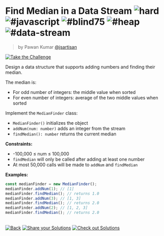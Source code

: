 <!--info-header-start--><h1>Find Median in a Data Stream <img src="https://img.shields.io/badge/-hard-de3d37" alt="hard"/> <img src="https://img.shields.io/badge/-%23javascript-999" alt="#javascript"/> <img src="https://img.shields.io/badge/-%23blind75-999" alt="#blind75"/> <img src="https://img.shields.io/badge/-%23heap-999" alt="#heap"/> <img src="https://img.shields.io/badge/-%23data--stream-999" alt="#data-stream"/></h1><blockquote><p>by Pawan Kumar <a href="https://github.com/jsartisan" target="_blank">@jsartisan</a></p></blockquote><p><a href="https://frontend-challenges.com/challenges/257-find-median-in-a-data-stream" target="_blank"><img src="https://img.shields.io/badge/-Take%20the%20Challenge-0d99ff?logo=javascript&logoColor=white" alt="Take the Challenge"/></a> </p><!--info-header-end-->

Design a data structure that supports adding numbers and finding their median.

The median is:

- For odd number of integers: the middle value when sorted
- For even number of integers: average of the two middle values when sorted

Implement the `MedianFinder` class:

- `MedianFinder()` initializes the object
- `addNum(num: number)` adds an integer from the stream
- `findMedian(): number` returns the current median

**Constraints:**

- -100,000 ≤ num ≤ 100,000
- `findMedian` will only be called after adding at least one number
- At most 50,000 calls will be made to `addNum` and `findMedian`

**Examples:**

```typescript
const medianFinder = new MedianFinder();
medianFinder.addNum(1); // [1]
medianFinder.findMedian(); // returns 1.0
medianFinder.addNum(3); // [1, 3]
medianFinder.findMedian(); // returns 2.0
medianFinder.addNum(2); // [1, 2, 3]
medianFinder.findMedian(); // returns 2.0
```

<!--info-footer-start--><br><a href="../../README.md" target="_blank"><img src="https://img.shields.io/badge/-Back-grey" alt="Back"/></a> <a href="https://github.com/jsartisan/frontend-challenges/issues/new?template=answer.md&labels=answer,257,undefined&title=257%20-%20Find%20Median%20in%20a%20Data%20Stream%20-%20undefined&body=" target="_blank"><img src="https://img.shields.io/badge/-Share%20your%20Solutions-teal" alt="Share your Solutions"/></a> <a href="https://github.com/jsartisan/frontend-challenges/issues?q=label%3A257+label%3Aanswer+sort%3Areactions-%2B1-desc" target="_blank"><img src="https://img.shields.io/badge/-Check%20out%20Solutions-de5a77?logo=awesome-lists&logoColor=white" alt="Check out Solutions"/></a> <!--info-footer-end-->

